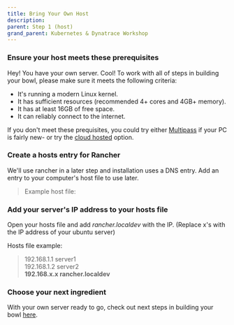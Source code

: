 ```yaml
---
title: Bring Your Own Host
description:
parent: Step 1 (host)
grand_parent: Kubernetes & Dynatrace Workshop
---
```


### Ensure your host meets these prerequisites

Hey!  You have your own server.  Cool!  To work with all of steps in building your bowl, please make sure it meets the following criteria:

- It's running a modern Linux kernel.
- It has sufficient resources (recommended 4+ cores and 4GB+ memory).
- It has at least 16GB of free space.
- It can reliably connect to the internet.

If you don't meet these prequisites, you could try either [Multipass](./1multipass) if your PC is fairly new- or try the [cloud hosted](./1cloud) option.

### Create a hosts entry for Rancher

We'll use rancher in a later step and installation uses a DNS entry.  Add an entry to your computer's host file to use later.

> Example host file:

### Add your server's IP address to your hosts file

Open your hosts file and add *rancher.localdev* with the IP.  (Replace x's with the IP address of your ubuntu server)

Hosts file example:

>192.168.1.1 server1  
>192.168.1.2 server2  
>**192.168.x.x rancher.localdev**

### Choose your next ingredient

With your own server ready to go, check out next steps in building your bowl [here](./step2).
